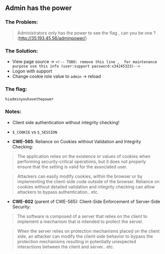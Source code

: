 ## Admin has the power

### The Problem:

> Administrators only has the power to see the flag , can you be one ? (http://35.193.45.56/adminpower/) 

### The Solution:

- View page source -> `<!-- TODO: remove this line ,  for maintenance purpose use this info (user:support password:x34245323)-->` 
- Logon with support
- Change cookie role value to `admin` -> reload

### The flag: 
`hiadminyouhavethepower`

### Notes:
- Client side authentication without integrity checking!  
- `$_COOKIE` vs `$_SESSION`  

- **CWE-565**: Reliance on Cookies without Validation and Integrity Checking:  
> The application relies on the existence or values of cookies when performing security-critical operations, but it does not properly ensure that the setting is valid for the associated user.  

> Attackers can easily modify cookies, within the browser or by implementing the client-side code outside of the browser. Reliance on cookies without detailed validation and integrity checking can allow attackers to bypass authentication.. etc.  

- **CWE-602** (parent of CWE-565): Client-Side Enforcement of Server-Side Security:  
> The software is composed of a server that relies on the client to implement a mechanism that is intended to protect the server.  

> When the server relies on protection mechanisms placed on the client side, an attacker can modify the client-side behavior to bypass the protection mechanisms resulting in potentially unexpected interactions between the client and server.. etc.  





